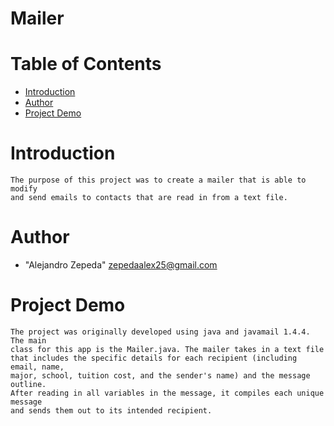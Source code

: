 # Mailer

# Table of Contents

* [Introduction](#introduction)
* [Author](#author)
* [Project Demo](#demo)

# <a name="introduction"></a>Introduction
    The purpose of this project was to create a mailer that is able to modify 
	and send emails to contacts that are read in from a text file.
    
# <a name="author"></a>Author
* "Alejandro Zepeda" <zepedaalex25@gmail.com>

# <a name="demo"></a>Project Demo

	The project was originally developed using java and javamail 1.4.4. The main 
	class for this app is the Mailer.java. The mailer takes in a text file 
	that includes the specific details for each recipient (including email, name, 
	major, school, tuition cost, and the sender's name) and the message outline. 
	After reading in all variables in the message, it compiles each unique message 
	and sends them out to its intended recipient.
